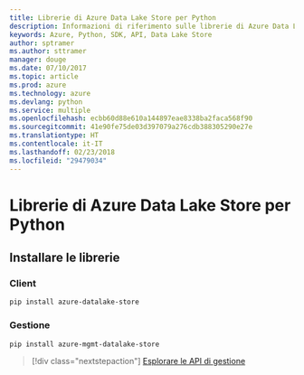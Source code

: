 ```yaml
---
title: Librerie di Azure Data Lake Store per Python
description: Informazioni di riferimento sulle librerie di Azure Data Lake Store per Python
keywords: Azure, Python, SDK, API, Data Lake Store
author: sptramer
ms.author: sttramer
manager: douge
ms.date: 07/10/2017
ms.topic: article
ms.prod: azure
ms.technology: azure
ms.devlang: python
ms.service: multiple
ms.openlocfilehash: ecbb60d88e610a144897eae8338ba2faca568f90
ms.sourcegitcommit: 41e90fe75de03d397079a276cdb388305290e27e
ms.translationtype: HT
ms.contentlocale: it-IT
ms.lasthandoff: 02/23/2018
ms.locfileid: "29479034"
---
```

# <a name="azure-data-lake-store-libraries-for-python"></a>Librerie di Azure Data Lake Store per Python

## <a name="install-the-libraries"></a>Installare le librerie
### <a name="client"></a>Client

```bash
pip install azure-datalake-store
```

### <a name="management"></a>Gestione

```bash
pip install azure-mgmt-datalake-store
```
> [!div class="nextstepaction"]
> [Esplorare le API di gestione](/python/api/overview/azure/datalakestore/management)